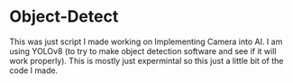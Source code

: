 # Object-Detect
This was just script I made working on Implementing Camera into AI. I am using YOLOv8 (to try to make object detection software and see if it will work properly). This is mostly just expermintal so this just a little bit of the code I made. 
